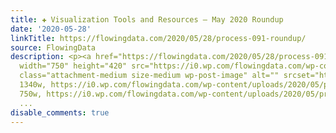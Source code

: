 ```yaml
---
title: ✚ Visualization Tools and Resources – May 2020 Roundup
date: '2020-05-28'
linkTitle: https://flowingdata.com/2020/05/28/process-091-roundup/
source: FlowingData
description: <p><a href="https://flowingdata.com/2020/05/28/process-091-roundup/"><img
  width="750" height="420" src="https://i0.wp.com/flowingdata.com/wp-content/uploads/2020/05/process-91-featured.png?fit=750%2C420&amp;ssl=1"
  class="attachment-medium size-medium wp-post-image" alt="" srcset="https://i0.wp.com/flowingdata.com/wp-content/uploads/2020/05/process-91-featured.png?w=1340&amp;ssl=1
  1340w, https://i0.wp.com/flowingdata.com/wp-content/uploads/2020/05/process-91-featured.png?resize=750%2C420&amp;ssl=1
  750w, https://i0.wp.com/flowingdata.com/wp-content/uploads/2020/05/process-91-featured.png?resize=
  ...
disable_comments: true
---
```

<p><a href="https://flowingdata.com/2020/05/28/process-091-roundup/"><img width="750" height="420" src="https://i0.wp.com/flowingdata.com/wp-content/uploads/2020/05/process-91-featured.png?fit=750%2C420&amp;ssl=1" class="attachment-medium size-medium wp-post-image" alt="" srcset="https://i0.wp.com/flowingdata.com/wp-content/uploads/2020/05/process-91-featured.png?w=1340&amp;ssl=1 1340w, https://i0.wp.com/flowingdata.com/wp-content/uploads/2020/05/process-91-featured.png?resize=750%2C420&amp;ssl=1 750w, https://i0.wp.com/flowingdata.com/wp-content/uploads/2020/05/process-91-featured.png?resize= ...